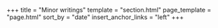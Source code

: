 +++
title = "Minor writings"
template = "section.html"
page_template = "page.html"
sort_by = "date"
insert_anchor_links = "left"
+++